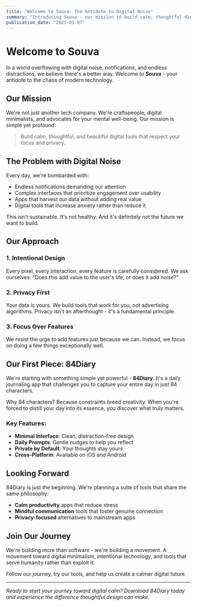 ```yaml
---
title: "Welcome to Souva: The Antidote to Digital Noise"
summary: "Introducing Souva - our mission to build calm, thoughtful digital tools that respect your focus and privacy in an increasingly noisy world."
publication_date: "2025-01-07"
---
```


# Welcome to Souva

In a world overflowing with digital noise, notifications, and endless distractions, we believe there's a better way. Welcome to **Souva** - your antidote to the chaos of modern technology.

## Our Mission

We're not just another tech company. We're craftspeople, digital minimalists, and advocates for your mental well-being. Our mission is simple yet profound:

> Build calm, thoughtful, and beautiful digital tools that respect your focus and privacy.

## The Problem with Digital Noise

Every day, we're bombarded with:
- Endless notifications demanding our attention
- Complex interfaces that prioritize engagement over usability
- Apps that harvest our data without adding real value
- Digital tools that increase anxiety rather than reduce it

This isn't sustainable. It's not healthy. And it's definitely not the future we want to build.

## Our Approach

### 1. **Intentional Design**
Every pixel, every interaction, every feature is carefully considered. We ask ourselves: "Does this add value to the user's life, or does it add noise?"

### 2. **Privacy First**
Your data is yours. We build tools that work for you, not advertising algorithms. Privacy isn't an afterthought - it's a fundamental principle.

### 3. **Focus Over Features**
We resist the urge to add features just because we can. Instead, we focus on doing a few things exceptionally well.

## Our First Piece: 84Diary

We're starting with something simple yet powerful - **84Diary**. It's a daily journaling app that challenges you to capture your entire day in just 84 characters.

Why 84 characters? Because constraints breed creativity. When you're forced to distill your day into its essence, you discover what truly matters.

### Key Features:
- **Minimal Interface**: Clean, distraction-free design
- **Daily Prompts**: Gentle nudges to help you reflect
- **Private by Default**: Your thoughts stay yours
- **Cross-Platform**: Available on iOS and Android

## Looking Forward

84Diary is just the beginning. We're planning a suite of tools that share the same philosophy:
- **Calm productivity** apps that reduce stress
- **Mindful communication** tools that foster genuine connection
- **Privacy-focused** alternatives to mainstream apps

## Join Our Journey

We're building more than software - we're building a movement. A movement toward digital minimalism, intentional technology, and tools that serve humanity rather than exploit it.

Follow our journey, try our tools, and help us create a calmer digital future.

---

*Ready to start your journey toward digital calm? Download 84Diary today and experience the difference thoughtful design can make.* 